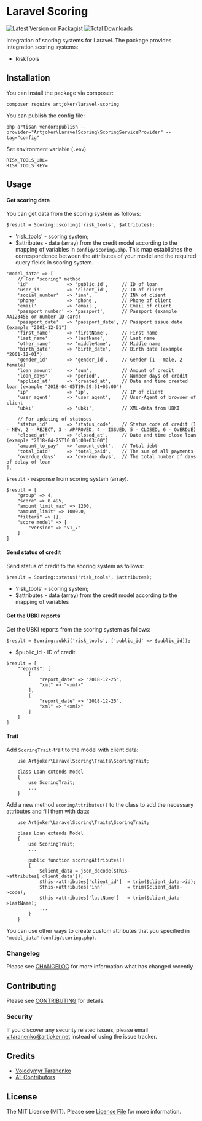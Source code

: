 # Laravel Scoring

[![Latest Version on Packagist](https://img.shields.io/packagist/v/artjoker/laravel-scoring.svg?style=flat-square)](https://packagist.org/packages/artjoker/laravel-scoring)
[![Total Downloads](https://img.shields.io/packagist/dt/artjoker/laravel-scoring.svg?style=flat-square)](https://packagist.org/packages/artjoker/laravel-scoring)

Integration of scoring systems for Laravel. The package provides integration scoring systems:
- RiskTools

## Installation

You can install the package via composer:

```
composer require artjoker/laravel-scoring
```
You can publish the config file:
```
php artisan vendor:publish --provider="Artjoker\LaravelScoring\ScoringServiceProvider" --tag="config"
```

Set environment variable (`.env`)
```
RISK_TOOLS_URL=
RISK_TOOLS_KEY=
```

## Usage

#### Get scoring data

You can get data from the scoring system as follows:
```
$result = Scoring::scoring('risk_tools', $attributes);
```
- 'risk_tools' - scoring system;
- $attributes - data (array) from the credit model according to the mapping of variables in `config/scoring.php`. This map establishes the correspondence between the attributes of your model and the required query fields in scoring system.

```
'model_data' => [
    // For "scoring" method
    'id'              => 'public_id',     // ID of loan
    'user_id'         => 'client_id',     // ID of client
    'social_number'   => 'inn',           // INN of client
    'phone'           => 'phone',         // Phone of client
    'email'           => 'email',         // Email of client
    'passport_number' => 'passport',      // Passport (example АА123456 or number ID-card)
    'passport_date'   => 'passport_date', // Passport issue date (example "2001-12-01")
    'first_name'      => 'firstName',     // First name
    'last_name'       => 'lastName',      // Last name
    'other_name'      => 'middleName',    // Middle name
    'birth_date'      => 'birth_date',    // Birth date (example "2001-12-01")
    'gender_id'       => 'gender_id',     // Gender (1 - male, 2 - female)
    'loan_amount'     => 'sum',           // Amount of credit
    'loan_days'       => 'period',        // Number days of credit
    'applied_at'      => 'created_at',    // Date and time created loan (example "2018-04-05T19:29:51+03:00")
    'ip'              => 'ip',            // IP of client
    'user_agent'      => 'user_agent',    // User-Agent of browser of client
    'ubki'            => 'ubki',          // XML-data from UBKI

    // For updating of statuses
    'status_id'       => 'status_code',   // Status code of credit (1 - NEW, 2 - REJECT, 3 - APPROVED, 4 - ISSUED, 5 - CLOSED, 6 - OVERDUE)
    'closed_at'       => 'closed_at',     // Date and time close loan (example "2018-04-25T10:05:00+03:00")
    'amount_to_pay'   => 'amount_debt',   // Total debt
    'total_paid'      => 'total_paid',    // The sum of all payments
    'overdue_days'    => 'overdue_days',  // The total number of days of delay of loan
],
```
`$result` - response from scoring system (array).
```
$result = [
    "group" => 4,
    "score" => 0.495,
    "amount_limit_max" => 1200,
    "amount_limit" => 1000.0,
    "filters" => [],
    "score_model" => [
        "version" => "v1_7"
    ]
]
```

#### Send status of credit

Send status of credit to the scoring system as follows:
```
$result = Scoring::status('risk_tools', $attributes);
```
- 'risk_tools' - scoring system;
- $attributes - data (array) from the credit model according to the mapping of variables

#### Get the UBKI reports

Get the UBKI reports from the scoring system as follows:
```
$result = Scoring::ubki('risk_tools', ['public_id' => $public_id]);
```
- $public_id - ID of credit

```
$result = [
    "reports": [
        [
            "report_date" => "2018-12-25",
            "xml" => "<xml>"
        ],
        [
            "report_date" => "2018-12-25",
            "xml" => "<xml>"
        ]
    ]
]
```

#### Trait

Add `ScoringTrait`-trait to the model with client data:
```
    use Artjoker\LaravelScoring\Traits\ScoringTrait;

    class Loan extends Model
    {
        use ScoringTrait;
        ...
    }
```

Add a new method `scoringAttributes()` to the class to add the necessary attributes and fill them with data:

```
    use Artjoker\LaravelScoring\Traits\ScoringTrait;

    class Loan extends Model
    {
        use ScoringTrait;
        ...
        
        public function scoringAttributes()
        {
            $client_data = json_decode($this->attributes['client_data']);
            $this->attributes['client_id']  = trim($client_data->id); 
            $this->attributes['inn']        = trim($client_data->code); 
            $this->attributes['lastName']   = trim($client_data->lastName); 
            ...
        }
    }
```
You can use other ways to create custom attributes that you specified in `'model_data'` (`config/scoring.php`).

### Changelog

Please see [CHANGELOG](CHANGELOG.md) for more information what has changed recently.

## Contributing

Please see [CONTRIBUTING](CONTRIBUTING.md) for details.

### Security

If you discover any security related issues, please email v.taranenko@artjoker.net instead of using the issue tracker.

## Credits

- [Volodymyr Taranenko](https://github.com/VT2)
- [All Contributors](../../contributors)

## License

The MIT License (MIT). Please see [License File](LICENSE.md) for more information.

